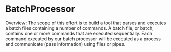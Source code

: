 # BatchProcessor
Overview:
The scope of this effort is to build a tool that parses and executes a batch files containing a number of commands. A batch file, or batch, contains one or more commands that are executed sequentially. Each command executed by our batch processor will be executed as a process and communicate (pass information) using files or pipes. 
